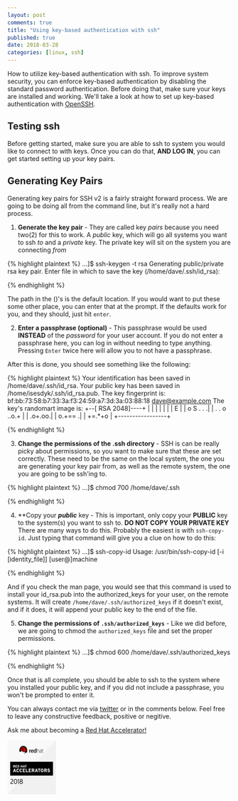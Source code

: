```yaml
---
layout: post
comments: true
title: "Using key-based authentication with ssh"
published: true
date: 2018-03-28
categories: [linux, ssh]
---
```


How to utilize key-based authentication with ssh. To improve system security, you can enforce key-based authentication by disabling the standard password authentication. Before doing that, make sure your keys are installed and working. We'll take a look at how to set up key-based authentication with [OpenSSH](https://www.openssh.com).


## Testing ssh
Before getting started, make sure you are able to ssh to system you would like to connect to with keys. Once you can do that, **AND LOG IN**, you can get started setting up your key pairs.

## Generating Key Pairs
Generating key pairs for SSH v2 is a fairly straight forward process. We are going to be doing all from the command line, but it's really not a hard process.

1. **Generate the key pair** - They are called key *pairs* because you need two(2) for this to work. A *public* key, which will go all systems you want to ssh *to* and a *private* key. The private key will sit on the system you are connecting *from*

{% highlight plaintext %}
...]$ ssh-keygen -t rsa
Generating public/private rsa key pair.
Enter file in which to save the key (/home/dave/.ssh/id_rsa):

{% endhighlight %}

The path in the ()'s is the default location. If you would want to put these some other place, you can enter that at the prompt. If the defaults work for you, and they should, just hit `enter`.

2. **Enter a passphrase (optional)** - This passphrase would be used **INSTEAD** of the *password* for your user account. If you do not enter a passphrase here, you can log in without needing to type anything. Pressing `Enter` twice here will allow you to not have a passphrase. 

After this is done, you should see something like the following:

{% highlight plaintext %}
Your identification has been saved in /home/dave/.ssh/id_rsa.
Your public key has been saved in /home/isesdyk/.ssh/id_rsa.pub.
The key fingerprint is:
bf:bb:73:58:b7:33:3a:f3:24:59:a7:3d:3a:03:88:18 dave@example.com
The key's randomart image is:
+--[ RSA 2048]----+
|                 |
|                 |
|                 |
|     E           |
|      o S .   . .|
|     . . o ..o.+ |
|          .o+.oo.|
|          o.+== .|
|          +=.*+o |
+-----------------+

{% endhighlight %}

3. **Change the permissions of the .ssh directory** - SSH is can be really picky about permissions, so you want to make sure that these are set correctly. These need to be the same on the local system, the one you are generating your key pair from, as well as the remote system, the one you are going to be ssh'ing to.

{% highlight plaintext %}
...]$ chmod 700 /home/dave/.ssh

{% endhighlight %}

4. **Copy your **_public_** key - This is important, only copy your **PUBLIC** key to the system(s) you want to ssh to. **DO NOT COPY YOUR PRIVATE KEY** There are many ways to do this. Probably the easiest is with `ssh-copy-id`. Just typing that command will give you a clue on how to do this:

{% highlight plaintext %}
...]$ ssh-copy-id
Usage: /usr/bin/ssh-copy-id [-i [identity_file]] [user@]machine

{% endhighlight %}

And if you check the man page, you would see that this command is used to install your id_rsa.pub into the authorized_keys for your user, on the remote systems. It will create `/home/dave/.ssh/authorized_keys` if it doesn't exist, and if it does, it will append your public key to the end of the file.

5. **Change the permissions of `.ssh/authorized_keys`** - Like we did before, we are going to chmod the `authorized_keys` file and set the proper permissions.

{% highlight plaintext %}
...]$ chmod 600 /home/dave/.ssh/authorized_keys

{% endhighlight %}

Once that is all complete, you should be able to ssh to the system where you installed your public key, and if you did not include a passphrase, you won't be prompted to enter it.

You can always contact me via [twitter](https://twitter.com/dkalaluhi) or in the comments below. Feel free to leave any constructive feedback, positive or negitive.

Ask me about becoming a <a href="https://access.redhat.com/accelerators" target="_blank">Red Hat Accelerator!</a>

<a href="https://access.redhat.com/accelerators" target="_blank"><img src="/images/image1.png" width="109" height="122" /></a>